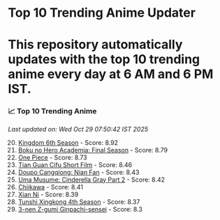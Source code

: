# Top 10 Trending Anime Updater
# This repository automatically updates with the top 10 trending anime every day at 6 AM and 6 PM IST.

<!-- ANIME_LIST_START -->
### 📈 Top 10 Trending Anime

*Last updated on: Wed Oct 29 07:50:42 IST 2025*

20. [Kingdom 6th Season](https://myanimelist.net/anime/61517) - Score: 8.92
37. [Boku no Hero Academia: Final Season](https://myanimelist.net/anime/60098) - Score: 8.79
54. [One Piece](https://myanimelist.net/anime/21) - Score: 8.73
174. [Tian Guan Cifu Short Film](https://myanimelist.net/anime/60988) - Score: 8.46
187. [Doupo Cangqiong: Nian Fan](https://myanimelist.net/anime/51039) - Score: 8.43
194. [Uma Musume: Cinderella Gray Part 2](https://myanimelist.net/anime/61930) - Score: 8.42
205. [Chiikawa](https://myanimelist.net/anime/50250) - Score: 8.41
221. [Xian Ni](https://myanimelist.net/anime/55809) - Score: 8.39
239. [Tunshi Xingkong 4th Season](https://myanimelist.net/anime/56524) - Score: 8.37
299. [3-nen Z-gumi Ginpachi-sensei](https://myanimelist.net/anime/54757) - Score: 8.3

<!-- ANIME_LIST_END -->
